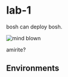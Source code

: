 # lab-1

bosh can deploy bosh.

![mind blown][mind-blown]

amirite?

## Environments



[mind-blown]: https://github.com/starkandwayne/operator-workshop/raw/master/images/mind-blown.gif "Mind Blown"
